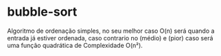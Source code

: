 # bubble-sort
Algoritmo de ordenação simples, no seu melhor caso O(n) será quando a entrada já estiver ordenada, caso contrario no (médio) e (pior) caso será uma função quadrática de Complexidade O(n²).
